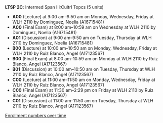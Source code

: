 **LTSP 2C**: Intermed Span III:Cultrl Topcs (5 units)

- **A00** (Lecture) at 9:00 am–9:50 am on Monday, Wednesday, Friday at WLH 2110 by Dominguez, Noelia (A16715481)
- **A00** (Final Exam) at 8:00 am–10:59 am on Wednesday at WLH 2110 by Dominguez, Noelia (A16715481)
- **A01** (Discussion) at 9:00 am–9:50 am on Tuesday, Thursday at WLH 2110 by Dominguez, Noelia (A16715481)
- **B00** (Lecture) at 10:00 am–10:50 am on Monday, Wednesday, Friday at WLH 2110 by Ruiz Blanco, Angel (A17123567)
- **B00** (Final Exam) at 8:00 am–10:59 am on Monday at WLH 2110 by Ruiz Blanco, Angel (A17123567)
- **B01** (Discussion) at 10:00 am–10:50 am on Tuesday, Thursday at WLH 2110 by Ruiz Blanco, Angel (A17123567)
- **C00** (Lecture) at 11:00 am–11:50 am on Monday, Wednesday, Friday at WLH 2110 by Ruiz Blanco, Angel (A17123567)
- **C00** (Final Exam) at 11:30 am–2:29 pm on Friday at WLH 2110 by Ruiz Blanco, Angel (A17123567)
- **C01** (Discussion) at 11:00 am–11:50 am on Tuesday, Thursday at WLH 2110 by Ruiz Blanco, Angel (A17123567)

[Enrollment numbers over time](./LTSP2C.tsv)
